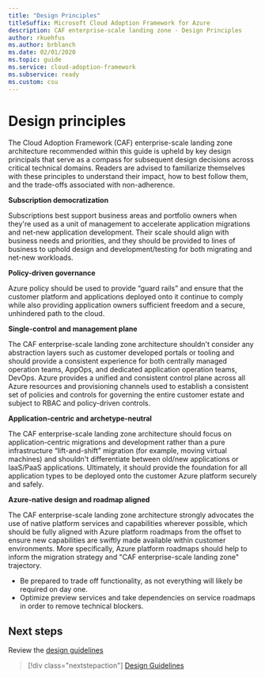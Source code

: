 ```yaml
---
title: "Design Principles"
titleSuffix: Microsoft Cloud Adoption Framework for Azure
description: CAF enterprise-scale landing zone - Design Principles
author: rkuehfus
ms.author: brblanch
ms.date: 02/01/2020
ms.topic: guide
ms.service: cloud-adoption-framework
ms.subservice: ready
ms.custom: csu
---
```



# Design principles

The Cloud Adoption Framework (CAF) enterprise-scale landing zone architecture recommended within this guide is upheld by key design principals that serve as a compass for subsequent design decisions across critical technical domains. Readers are advised to familiarize themselves with these principles to understand their impact, how to best follow them, and the trade-offs associated with non-adherence.

**Subscription democratization**

Subscriptions best support business areas and portfolio owners when they're used as a unit of management to accelerate application migrations and net-new application development. Their scale should align with business needs and priorities, and they should be provided to lines of business to uphold design and development/testing for both migrating and net-new workloads.

**Policy-driven governance**

Azure policy should be used to provide “guard rails” and ensure that the customer platform and applications deployed onto it continue to comply while also providing application owners sufficient freedom and a secure, unhindered path to the cloud.

**Single-control and management plane**

The CAF enterprise-scale landing zone architecture shouldn't consider any abstraction layers such as customer developed portals or tooling and should provide a consistent experience for both centrally managed operation teams, AppOps, and dedicated application operation teams, DevOps. Azure provides a unified and consistent control plane across all Azure resources and provisioning channels used to establish a consistent set of policies and controls for governing the entire customer estate and subject to RBAC and policy-driven controls.

**Application-centric and archetype-neutral**

The CAF enterprise-scale landing zone architecture should focus on application-centric migrations and development rather than a pure infrastructure “lift-and-shift” migration (for example, moving virtual machines) and shouldn't differentiate between old/new applications or IaaS/PaaS applications. Ultimately, it should provide the foundation for all application types to be deployed onto the customer Azure platform securely and safely.

**Azure-native design and roadmap aligned**

The CAF enterprise-scale landing zone architecture strongly advocates the use of native platform services and capabilities wherever possible, which should be fully aligned with Azure platform roadmaps from the offset to ensure new capabilities are swiftly made available within customer environments. More specifically, Azure platform roadmaps should help to inform the migration strategy and "CAF enterprise-scale landing zone" trajectory.

- Be prepared to trade off functionality, as not everything will likely be required on day one.
- Optimize preview services and take dependencies on service roadmaps in order to remove technical blockers.

## Next steps

Review the [design guidelines](./design-guidelines.md)

> [!div class="nextstepaction"]
> [Design Guidelines](./design-guidelines.md)
